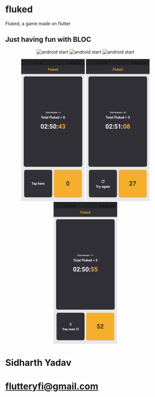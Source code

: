 # fluked

Fluked, a game made on flutter

## Just having fun with BLOC

<p align="center">
  <img src="/screenshots/iPhoneinit.jpg" width="200" alt="android start">
  <img src="/screenshots/iPhoneloss.jpg" width="200" alt="android start">
  <img src="/screenshots/iPhonewon.jpg" width="200" alt="android start">
</p>
<p align="center">
  <img src="/screenshots/androidinit.jpg" width="200" alt="android start">
  <img src="/screenshots/androidloss.jpg" width="200" alt="android start">
  <img src="/screenshots/androidwon.jpg" width="200" alt="android start">
</p>

# Sidharth Yadav
# flutteryfi@gmail.com